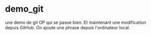 # demo_git
une demo de git OP qui se passe bien.
Et maintenant une modification depuis GitHub.
On ajoute une phrase depuis l'ordinateur local.
